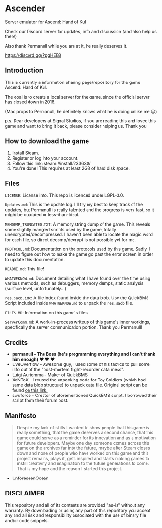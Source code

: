 # Ascender
Server emulator for Ascend: Hand of Kul

Check our Discord server for updates, info and discussion (and also help us there)

Also thank Permanull while you are at it, he really deserves it.

https://discord.gg/PpgHEB8


## Introduction
This is currently a information sharing page/repository for the game Ascend: Hand of Kul.

The goal is to create a local server for the game, since the official server has closed down in 2016.

(Mad props to Permanull, he definitely knows what he is doing unlike me :pensive:)

p.s. Dear developers at Signal Studios, if you are reading this and loved this game and want to bring it back, please consider helping us. Thank you.

## How to download the game
1. Install Steam.
2. Register or log into your account.
3. Follow this link: steam://install/233630/
4. You're done! This requires at least 2GB of hard disk space.

## Files
`LICENSE`: License info. This repo is licenced under LGPL-3.0.

`Updates.md`: This is the update log. I'll try my best to keep track of the updates, but Permanull is really talented and the progress is very fast, so it might be outdated or less-than-ideal.

`MEMDUMP_TRUNCATED.TXT`: A memory string dump of the game. This reveals some slightly mangled scripts used by the game, totally unencrypted/decompressed. I haven't been able to locate the magic word for each file, so direct decomp/decrypt is not possible yet for me.

`PROTOCOL.md`: Documentation on the protocols used by this game. Sadly, I need to figure out how to make the game go past the error screen in order to update this documentation.

`README.md`: This file!

`WHATWEKNOW.md`: Document detailing what I have found over the time using various methods, such as debuggers, memory dumps, static analysis (surface level, unfortunately...)

`res.sacb.idx`: A file index found inside the data blob. Use the QuickBMS Script included inside `WHATWEKNOW.md` to unpack the `res.sacb` file.

`FILES.MD`: Information on this game's files.

`ServerComm.md`: A work-in-process writeup of this game's inner workings, specifically the server communication portion. Thank you Permanull!

## Credits
- **permanull - The Boss (he's programming everything and I can't thank him enough)** :heart: :heart: :heart:
- LiveOverflow - Awesome guy, I used some of his tactics to pull some info out of the "post-mortem flight-recorder data mess".
- Luigi Auriemma - Maker of QuickBMS.
- XeNTaX - I reused the unpacking code for Toy Soldiers (which had same data blob structure) to unpack data file. Original script can be found [on this link.](http://forum.xentax.com/viewtopic.php?f=10&t=8860)
- swuforce - Creator of aforementioned QuickBMS script. I borrowed their script from their forum post.

## Manifesto
> Despite my lack of skills I wanted to show people that this game is really something, that the game deserves a second chance, that this game could serve as a reminder for its innovation and as a motivation for future developers. Maybe one day someone comes across this game on the archives far into the future, maybe after Steam closes down and none of people who have worked on this game and this project remains, plays it, gets inspired and starts making games to instill creativity and imagination to the future generations to come. That is my hope and the reason I started this project.
- UnforeseenOcean

## DISCLAIMER
This repository and all of its contents are provided "as-is" without any warranty. By downloading or using any part of this repository you accept any and all risk and responsibility associated with the use of binary file and/or code snippets.

